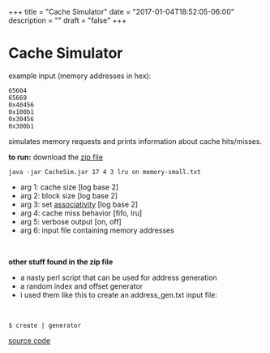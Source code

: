 +++
title = "Cache Simulator"
date = "2017-01-04T18:52:05-06:00"
description = ""
draft = "false"
+++

# **Cache Simulator**

example input (memory addresses in hex):
~~~~
65604
65669
0x40456
0x100b1
0x30456
0x300b1
~~~~
simulates memory requests and prints information about cache hits/misses.

**to run:** download the [zip file](/cache_sim/cachesim2.zip)

`java -jar CacheSim.jar 17 4 3 lru on memory-small.txt`

* arg 1: cache size [log base 2]
* arg 2: block size [log base 2]
* arg 3: set [associativity](http://csillustrated.berkeley.edu/PDFs/handouts/cache-3-associativity-handout.pdf) [log base 2]
* arg 4: cache miss behavior [fifo, lru]
* arg 5: verbose output [on, off]
* arg 6: input file containing memory addresses

&nbsp;
&nbsp;

**other stuff found in the zip file**

* a nasty perl script that can be used for address generation
* a random index and offset generator 
* i used them like this to create an address_gen.txt input file:

&nbsp;

`$ create | generator`

[source code](https://github.com/scottstav/cache-sim)

